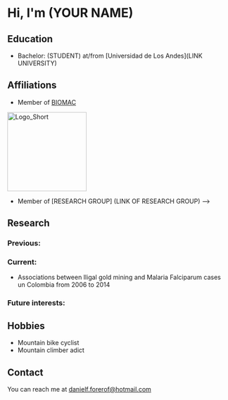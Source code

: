 # Hi, I'm (YOUR NAME)

<!-- A short sentence that can  describe who you are -->

<!-- All of your education background -->
## Education

- Bachelor: (STUDENT) at/from [Universidad de Los Andes](LINK UNIVERSITY)

<!-- While BIOMAC is our common group, the collaboration between groups and affiliations are encourage -->
## Affiliations

- Member of [BIOMAC](https://github.com/biomac-lab)


<img width="180" alt="Logo_Short" src="https://user-images.githubusercontent.com/73041689/218108873-dd5daaaa-2874-43d3-a089-8403dda3e18f.png">

- Member of [RESEARCH GROUP] (LINK OF RESEARCH GROUP) -->


<!-- Showing what you work on, lets other collaborate with you -->
## Research

### Previous:

### Current:

- Associations between Iligal gold mining and Malaria Falciparum cases un Colombia from 2006 to 2014

<!-- Topics that you haven't research yet but are intriguing to you -->
### Future interests:


<!-- Because we are humans before researchers -->
## Hobbies

- Mountain bike cyclist
- Mountain climber adict


## Contact

You can reach me at <danielf.forerof@hotmail.com>

